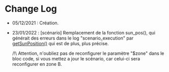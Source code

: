 # Change Log
- 05/12/2021 : Création.
- 23/01/2022 : [scénario] Remplacement de la fonction sun_pos(), qui générait des erreurs dans le log "scenario_execution"
par [getSunPosition()](https://github.com/KiboOst/php-sunPos/blob/master/phpSunPos.php) qui est de plus, plus précise.


     
     /!\ Attention, n'oubliez pas de reconfigurer le paramètre "$zone" dans le bloc code, si vous mettez a jour le scénario, car celui-ci sera reconfigurer en zone B.